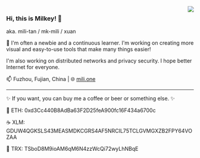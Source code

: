<img align="right" src="https://github-readme-stats.vercel.app/api?username=mili-tan&show_icons=true" />

### Hi, this is Milkey! 👋
aka. mili-tan / mk-mili / xuan

🔰 I'm often a newbie and a continuous learner. I'm working on creating more visual and easy-to-use tools that make many things easier!

I'm also working on distributed networks and privacy security. I hope better Internet for everyone.

📫 Fuzhou, Fujian, China | 🌐 [mili.one](https://mili.one/)

------------

✨ If you want, you can buy me a coffee or beer or something else. ✨

🍻 ETH: 0xd3Cc440B8AdBa63F2D25feA900fc16F434a6700c 

☕ XLM: GDUW4QGKSLS43MEASMDKCGRS4AF5NRCIL75TCLGVMGXZB2FPY64VOZAA

🍰 TRX: TSboD8M9ioAM6qM6N4zzWcQi72wyLhNBqE

<!--
**mili-tan/mili-tan** is a ✨ _special_ ✨ repository because its `README.md` (this file) appears on your GitHub profile.

Here are some ideas to get you started:

- 🔭 I’m currently working on ...
- 🌱 I’m currently learning ...
- 👯 I’m looking to collaborate on ...
- 🤔 I’m looking for help with ...
- 💬 Ask me about ...
- 📫 How to reach me: ...
- 😄 Pronouns: ...
- ⚡ Fun fact: ...
-->
